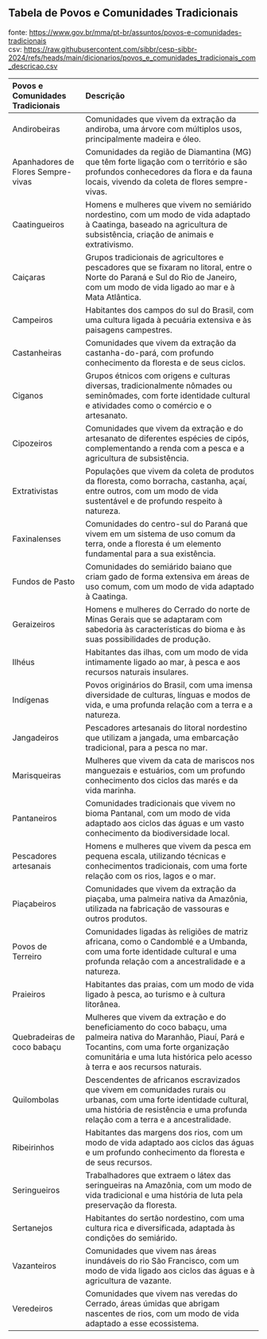 ## Tabela de Povos e Comunidades Tradicionais

fonte: https://www.gov.br/mma/pt-br/assuntos/povos-e-comunidades-tradicionais<br>
csv: https://raw.githubusercontent.com/sibbr/cesp-sibbr-2024/refs/heads/main/dicionarios/povos_e_comunidades_tradicionais_com_descricao.csv

| Povos e Comunidades Tradicionais | Descrição |
| :------------------------------- | :-------- |
| Andirobeiras                     | Comunidades que vivem da extração da andiroba, uma árvore com múltiplos usos, principalmente madeira e óleo. |
| Apanhadores de Flores Sempre-vivas | Comunidades da região de Diamantina (MG) que têm forte ligação com o território e são profundos conhecedores da flora e da fauna locais, vivendo da coleta de flores sempre-vivas. |
| Caatingueiros                    | Homens e mulheres que vivem no semiárido nordestino, com um modo de vida adaptado à Caatinga, baseado na agricultura de subsistência, criação de animais e extrativismo. |
| Caiçaras                         | Grupos tradicionais de agricultores e pescadores que se fixaram no litoral, entre o Norte do Paraná e Sul do Rio de Janeiro, com um modo de vida ligado ao mar e à Mata Atlântica. |
| Campeiros                        | Habitantes dos campos do sul do Brasil, com uma cultura ligada à pecuária extensiva e às paisagens campestres. |
| Castanheiras                     | Comunidades que vivem da extração da castanha-do-pará, com profundo conhecimento da floresta e de seus ciclos. |
| Ciganos                          | Grupos étnicos com origens e culturas diversas, tradicionalmente nômades ou seminômades, com forte identidade cultural e atividades como o comércio e o artesanato. |
| Cipozeiros                       | Comunidades que vivem da extração e do artesanato de diferentes espécies de cipós, complementando a renda com a pesca e a agricultura de subsistência. |
| Extrativistas                    | Populações que vivem da coleta de produtos da floresta, como borracha, castanha, açaí, entre outros, com um modo de vida sustentável e de profundo respeito à natureza. |
| Faxinalenses                     | Comunidades do centro-sul do Paraná que vivem em um sistema de uso comum da terra, onde a floresta é um elemento fundamental para a sua existência. |
| Fundos de Pasto                  | Comunidades do semiárido baiano que criam gado de forma extensiva em áreas de uso comum, com um modo de vida adaptado à Caatinga. |
| Geraizeiros                      | Homens e mulheres do Cerrado do norte de Minas Gerais que se adaptaram com sabedoria às características do bioma e às suas possibilidades de produção. |
| Ilhéus                           | Habitantes das ilhas, com um modo de vida intimamente ligado ao mar, à pesca e aos recursos naturais insulares. |
| Indígenas                        | Povos originários do Brasil, com uma imensa diversidade de culturas, línguas e modos de vida, e uma profunda relação com a terra e a natureza. |
| Jangadeiros                      | Pescadores artesanais do litoral nordestino que utilizam a jangada, uma embarcação tradicional, para a pesca no mar. |
| Marisqueiras                     | Mulheres que vivem da cata de mariscos nos manguezais e estuários, com um profundo conhecimento dos ciclos das marés e da vida marinha. |
| Pantaneiros                      | Comunidades tradicionais que vivem no bioma Pantanal, com um modo de vida adaptado aos ciclos das águas e um vasto conhecimento da biodiversidade local. |
| Pescadores artesanais            | Homens e mulheres que vivem da pesca em pequena escala, utilizando técnicas e conhecimentos tradicionais, com uma forte relação com os rios, lagos e o mar. |
| Piaçabeiros                      | Comunidades que vivem da extração da piaçaba, uma palmeira nativa da Amazônia, utilizada na fabricação de vassouras e outros produtos. |
| Povos de Terreiro                | Comunidades ligadas às religiões de matriz africana, como o Candomblé e a Umbanda, com uma forte identidade cultural e uma profunda relação com a ancestralidade e a natureza. |
| Praieiros                        | Habitantes das praias, com um modo de vida ligado à pesca, ao turismo e à cultura litorânea. |
| Quebradeiras de coco babaçu      | Mulheres que vivem da extração e do beneficiamento do coco babaçu, uma palmeira nativa do Maranhão, Piauí, Pará e Tocantins, com uma forte organização comunitária e uma luta histórica pelo acesso à terra e aos recursos naturais. |
| Quilombolas                      | Descendentes de africanos escravizados que vivem em comunidades rurais ou urbanas, com uma forte identidade cultural, uma história de resistência e uma profunda relação com a terra e a ancestralidade. |
| Ribeirinhos                      | Habitantes das margens dos rios, com um modo de vida adaptado aos ciclos das águas e um profundo conhecimento da floresta e de seus recursos. |
| Seringueiros                     | Trabalhadores que extraem o látex das seringueiras na Amazônia, com um modo de vida tradicional e uma história de luta pela preservação da floresta. |
| Sertanejos                       | Habitantes do sertão nordestino, com uma cultura rica e diversificada, adaptada às condições do semiárido. |
| Vazanteiros                      | Comunidades que vivem nas áreas inundáveis do rio São Francisco, com um modo de vida ligado aos ciclos das águas e à agricultura de vazante. |
| Veredeiros                       | Comunidades que vivem nas veredas do Cerrado, áreas úmidas que abrigam nascentes de rios, com um modo de vida adaptado a esse ecossistema. |
